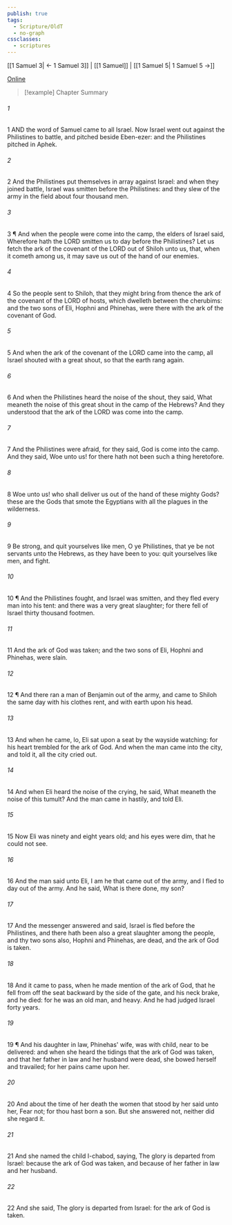 ```yaml
---
publish: true
tags:
  - Scripture/OldT
  - no-graph
cssclasses:
  - scriptures
---
```

[[1 Samuel 3| ← 1 Samuel 3]] | [[1 Samuel]] | [[1 Samuel 5| 1 Samuel 5 →]]

[Online](https://churchofjesuschrist.org/study/scriptures/ot/1-sam/4?lang=eng)

>[!example] Chapter Summary
>
###### 1
1 AND the word of Samuel came to all Israel.  Now Israel went out against the Philistines to battle, and pitched beside Eben-ezer: and the Philistines pitched in Aphek.
###### 2
2 And the Philistines put themselves in array against Israel: and when they joined battle, Israel was smitten before the Philistines: and they slew of the army in the field about four thousand men.
###### 3
3 ¶ And when the people were come into the camp, the elders of Israel said, Wherefore hath the LORD smitten us to day before the Philistines?  Let us fetch the ark of the covenant of the LORD out of Shiloh unto us, that, when it cometh among us, it may save us out of the hand of our enemies.
###### 4
4 So the people sent to Shiloh, that they might bring from thence the ark of the covenant of the LORD of hosts, which dwelleth between the cherubims: and the two sons of Eli, Hophni and Phinehas, were there with the ark of the covenant of God.
###### 5
5 And when the ark of the covenant of the LORD came into the camp, all Israel shouted with a great shout, so that the earth rang again.
###### 6
6 And when the Philistines heard the noise of the shout, they said, What meaneth the noise of this great shout in the camp of the Hebrews?  And they understood that the ark of the LORD was come into the camp.
###### 7
7 And the Philistines were afraid, for they said, God is come into the camp.  And they said, Woe unto us!  for there hath not been such a thing heretofore.
###### 8
8 Woe unto us!  who shall deliver us out of the hand of these mighty Gods?  these are the Gods that smote the Egyptians with all the plagues in the wilderness.
###### 9
9 Be strong, and quit yourselves like men, O ye Philistines, that ye be not servants unto the Hebrews, as they have been to you: quit yourselves like men, and fight.
###### 10
10 ¶ And the Philistines fought, and Israel was smitten, and they fled every man into his tent: and there was a very great slaughter; for there fell of Israel thirty thousand footmen.
###### 11
11 And the ark of God was taken; and the two sons of Eli, Hophni and Phinehas, were slain.
###### 12
12 ¶ And there ran a man of Benjamin out of the army, and came to Shiloh the same day with his clothes rent, and with earth upon his head.
###### 13
13 And when he came, lo, Eli sat upon a seat by the wayside watching: for his heart trembled for the ark of God.  And when the man came into the city, and told it, all the city cried out.
###### 14
14 And when Eli heard the noise of the crying, he said, What meaneth the noise of this tumult?  And the man came in hastily, and told Eli.
###### 15
15 Now Eli was ninety and eight years old; and his eyes were dim, that he could not see.
###### 16
16 And the man said unto Eli, I am he that came out of the army, and I fled to day out of the army.  And he said, What is there done, my son?
###### 17
17 And the messenger answered and said, Israel is fled before the Philistines, and there hath been also a great slaughter among the people, and thy two sons also, Hophni and Phinehas, are dead, and the ark of God is taken.
###### 18
18 And it came to pass, when he made mention of the ark of God, that he fell from off the seat backward by the side of the gate, and his neck brake, and he died: for he was an old man, and heavy.  And he had judged Israel forty years.
###### 19
19 ¶ And his daughter in law, Phinehas' wife, was with child, near to be delivered: and when she heard the tidings that the ark of God was taken, and that her father in law and her husband were dead, she bowed herself and travailed; for her pains came upon her.
###### 20
20 And about the time of her death the women that stood by her said unto her, Fear not; for thou hast born a son.  But she answered not, neither did she regard it.
###### 21
21 And she named the child I-chabod, saying, The glory is departed from Israel: because the ark of God was taken, and because of her father in law and her husband.
###### 22
22 And she said, The glory is departed from Israel: for the ark of God is taken.



